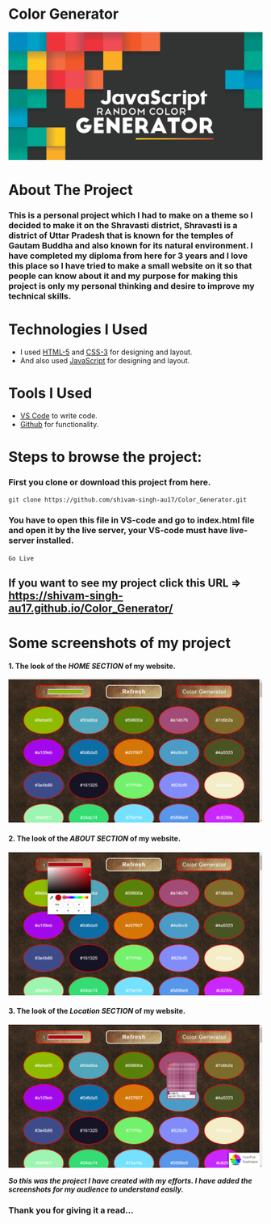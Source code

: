 # Color Generator


![Logo](https://github.com/shivam-singh-au17/Color_Generator/blob/master/Images/javascript-random-color-generator.jpg?raw=true)

# About The Project

### This is a personal project which I had to make on a theme so I decided to make it on the Shravasti district, Shravasti is a district of Uttar Pradesh that is known for the temples of Gautam Buddha and also known for its natural environment. I have completed my diploma from here for 3 years and I love this place so I have tried to make a small website on it so that people can know about it and my purpose for making this project is only my personal thinking and desire to improve my technical skills.

# Technologies I Used

- I used  [HTML-5](https://www.w3schools.com/html/) and [CSS-3](https://www.w3schools.com/css/default.asp) for designing and layout.
- And also used  [JavaScript](https://www.w3schools.com/javascript/) for designing and layout.

# Tools I Used

-  [VS Code](https://code.visualstudio.com/download) to write code.
-  [Github](https://github.com/shivam-singh-au17) for functionality.


# Steps to browse the project:

### First you clone or download this project from here.
```
git clone https://github.com/shivam-singh-au17/Color_Generator.git
```
### You have to open this file in VS-code and go to index.html file and open it by the live server, your VS-code must have live-server installed. 
```
Go Live
```


## If you want to see my project click this URL => https://shivam-singh-au17.github.io/Color_Generator/


# Some screenshots of my project

#### 1. The look of the *HOME SECTION* of my website.
![Screenshot (243)](https://github.com/shivam-singh-au17/Color_Generator/blob/master/Images/Screenshot%20(243).png?raw=true)

#### 2. The look of the *ABOUT SECTION* of my website.
![Screenshot (244)](https://github.com/shivam-singh-au17/Color_Generator/blob/master/Images/Screenshot%20(244).png?raw=true)

#### 3. The look of the *Location SECTION* of my website.
![Screenshot (245)](https://github.com/shivam-singh-au17/Color_Generator/blob/master/Images/Screenshot%20(245).png?raw=true)

***So this was the project I have created with my efforts. I have added the screenshots for my audience to understand easily.***

### Thank you for giving it a read...


